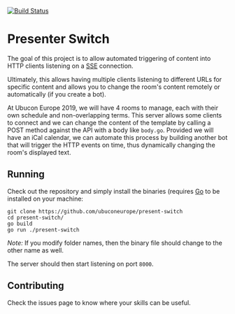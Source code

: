 [![Build Status](https://travis-ci.org/ubuconeurope/present-switch.svg?branch=master)](https://travis-ci.org/ubuconeurope/present-switch)
# Presenter Switch

The goal of this project is to allow automated triggering of content into HTTP clients listening on a [SSE](https://en.wikipedia.org/wiki/Server-sent_events) connection.

Ultimately, this allows having multiple clients listening to different URLs for specific content and allows you to change the room's content remotely or automatically (if you create a bot). 

At Ubucon Europe 2019, we will have 4 rooms to manage, each with their own schedule and non-overlapping terms. This server allows some clients to connect and we can change the content of the template by calling a POST method against the API with a body like `body.go`. Provided we will have an iCal calendar, we can automate this process by building another bot that will trigger the HTTP events on time, thus dynamically changing the room's displayed text.

## Running

Check out the repository and simply install the binaries (requires [Go](https://golang.org/) to be installed on your machine:

`git clone https://github.com/ubuconeurope/present-switch`  
`cd present-switch/`  
`go build`  
`go run ./present-switch`   

_Note:_ If you modify folder names, then the binary file should change to the other name as well.  

The server should then start listening on port `8000`.


## Contributing

Check the issues page to know where your skills can be useful.

